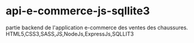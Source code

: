 # api-e-commerce-js-sqllite3
partie backend de l'application e-commerce des ventes des chaussures. HTML5,CSS3,SASS,JS,NodeJs,ExpressJs,SQLLIT3
